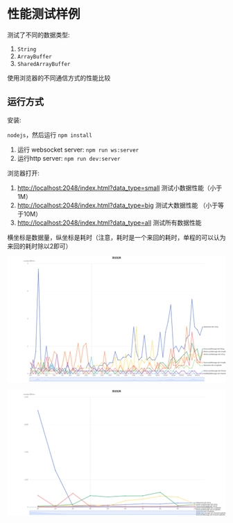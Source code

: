 # 性能测试样例

测试了不同的数据类型:

1. `String`
2. `ArrayBuffer`
3. `SharedArrayBuffer`

使用浏览器的不同通信方式的性能比较

## 运行方式

安装:

`nodejs`，然后运行 `npm install`

1. 运行 websocket server: `npm run ws:server`
2. 运行http server: `npm run dev:server`

浏览器打开:

1. <http://localhost:2048/index.html?data_type=small> 测试小数据性能（小于1M）
1. <http://localhost:2048/index.html?data_type=big> 测试大数据性能 （小于等于10M）
1. <http://localhost:2048/index.html?data_type=all> 测试所有数据性能

横坐标是数据量，纵坐标是耗时（注意，耗时是一个来回的耗时，单程的可以认为来回的耗时除以2即可）

![small data](/static/1.png)

![big data](/static/2.png)
